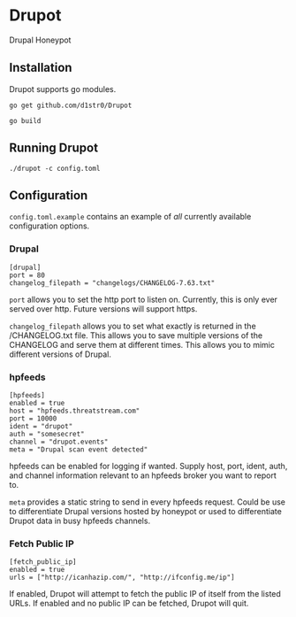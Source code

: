 # Drupot
Drupal Honeypot

## Installation
Drupot supports go modules. 

`go get github.com/d1str0/Drupot`

`go build`

## Running Drupot
`./drupot -c config.toml`

## Configuration
`config.toml.example` contains an example of *all* currently available
configuration options.

### Drupal
    [drupal]
    port = 80
    changelog_filepath = "changelogs/CHANGELOG-7.63.txt"

`port` allows you to set the http port to listen on. Currently, this is only ever
served over http. Future versions will support https.

`changelog_filepath` allows you to set what exactly is returned in the
/CHANGELOG.txt file. This allows you to save multiple versions of the CHANGELOG
and serve them at different times. This allows you to mimic different versions
of Drupal.

### hpfeeds
    [hpfeeds]
    enabled = true
    host = "hpfeeds.threatstream.com"
    port = 10000
    ident = "drupot"
    auth = "somesecret"
    channel = "drupot.events"
    meta = "Drupal scan event detected"

hpfeeds can be enabled for logging if wanted. Supply host, port, ident, auth,
and channel information relevant to an hpfeeds broker you want to report to. 

`meta` provides a static string to send in every hpfeeds request. Could be use
to differentiate Drupal versions hosted by honeypot or used to differentiate
Drupot data in busy hpfeeds channels.

### Fetch Public IP
    [fetch_public_ip]
    enabled = true
    urls = ["http://icanhazip.com/", "http://ifconfig.me/ip"]


If enabled, Drupot will attempt to fetch the public IP of itself from the listed
URLs. If enabled and no public IP can be fetched, Drupot will quit.

